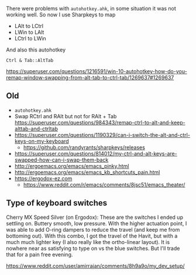 There were problems with `autohotkey.ahk`, in some situation it was not working well. So now I use Sharpkeys to map

- LAlt to LCtrl
- LWin to LAlt
- LCtrl to LWin

And also this autohotkey

```
Ctrl & Tab::AltTab
```

https://superuser.com/questions/1216591/win-10-autohotkey-how-do-you-remap-window-swapping-from-alt-tab-to-ctrl-tab/1269637#1269637

## Old

- `autohotkey.ahk`
- Swap RCtrl and RAlt but not for RAlt + Tab https://superuser.com/questions/984343/remap-ctrl-to-alt-and-keep-alttab-and-ctrltab
- https://superuser.com/questions/1190329/can-i-switch-the-alt-and-ctrl-keys-on-my-keyboard
  - https://github.com/randyrants/sharpkeys/releases
- https://superuser.com/questions/814012/my-ctrl-and-alt-keys-are-swapped-how-can-i-swap-them-back
- http://ergoemacs.org/emacs/emacs_pinky.html
- http://ergoemacs.org/emacs/emacs_kb_shortcuts_pain.html
- https://ergodox-ez.com
  - https://www.reddit.com/r/emacs/comments/8jsc51/emacs_theater/

## Type of keyboard switches

Cherry MX Speed Silver (on Ergodox): These are the switches I ended up settling on. Buttery smooth, low pressure. With the higher actuation point, I was able to add O-ring dampers to reduce the travel (and keep me from bottoming out). With this combo, I got the travel of the Havit, but with a much much lighter key (I also really like the ortho-linear layout). It is nowhere near as satisfying to type on vs the blue switches. But I'll trade that for a pain free evening.

https://www.reddit.com/user/amirrajan/comments/8h9a9o/my_dev_setup/ 